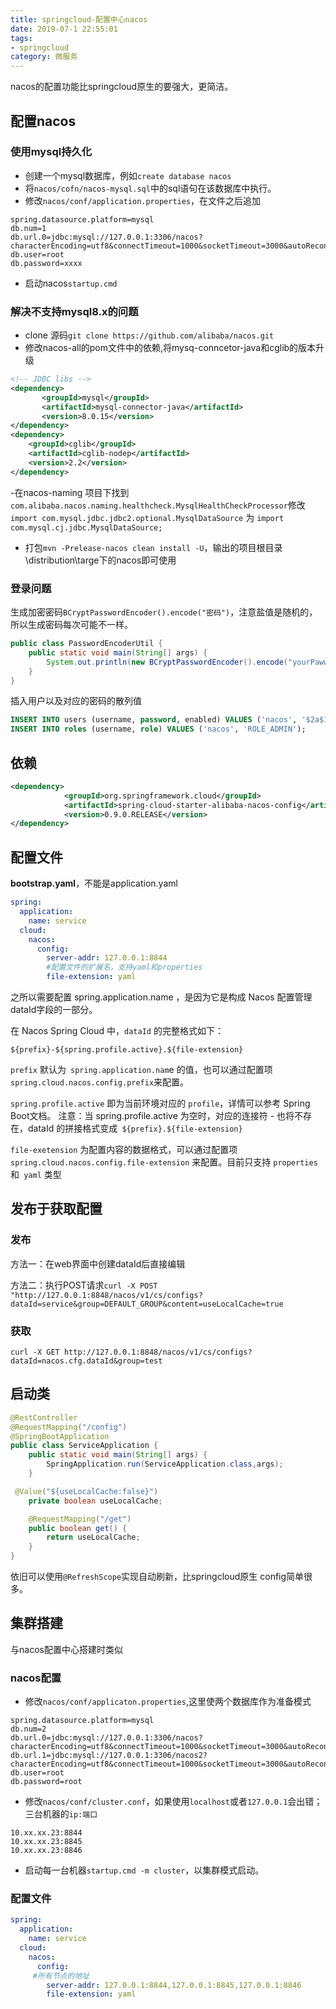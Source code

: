 ```yaml
---
title: springcloud-配置中心nacos
date: 2019-07-1 22:55:01
tags: 
- springcloud
category: 微服务
---
```


nacos的配置功能比springcloud原生的要强大，更简洁。
<!--more-->

## 配置nacos

### 使用mysql持久化

- 创建一个mysql数据库，例如`create database nacos`
- 将`nacos/cofn/nacos-mysql.sql`中的sql语句在该数据库中执行。
- 修改`nacos/conf/application.properties`，在文件之后追加
```properites
spring.datasource.platform=mysql
db.num=1
db.url.0=jdbc:mysql://127.0.0.1:3306/nacos?characterEncoding=utf8&connectTimeout=1000&socketTimeout=3000&autoReconnect=true&serverTimezone=GMT
db.user=root
db.password=xxxx
```
- 启动nacos`startup.cmd`

### 解决不支持mysql8.x的问题
- clone 源码`git clone https://github.com/alibaba/nacos.git`
- 修改nacos-all的pom文件中的依赖,将mysq-conncetor-java和cglib的版本升级
```xml
<!-- JDBC libs -->
<dependency>
       <groupId>mysql</groupId>
       <artifactId>mysql-connector-java</artifactId>
       <version>8.0.15</version>
</dependency>
<dependency>
    <groupId>cglib</groupId>
    <artifactId>cglib-nodep</artifactId>
    <version>2.2</version> 
</dependency>
```
-在nacos-naming 项目下找到` com.alibaba.nacos.naming.healthcheck.MysqlHealthCheckProcessor`修改 `import com.mysql.jdbc.jdbc2.optional.MysqlDataSource` 为   `import com.mysql.cj.jdbc.MysqlDataSource;`
- 打包`mvn -Prelease-nacos clean install -U`，输出的项目根目录\distribution\targe下的nacos即可使用

### 登录问题
生成加密密码`BCryptPasswordEncoder().encode("密码")`，注意盐值是随机的，所以生成密码每次可能不一样。
```java
public class PasswordEncoderUtil {
    public static void main(String[] args) {
        System.out.println(new BCryptPasswordEncoder().encode("yourPawword"));
    }
}
```
插入用户以及对应的密码的散列值
```sql
INSERT INTO users (username, password, enabled) VALUES ('nacos', '$2a$10$EuWPZHzz32dJN7jexM34MOeYirDdFAZm2kuWj7VEOJhhZkDrxfvUu', TRUE);
INSERT INTO roles (username, role) VALUES ('nacos', 'ROLE_ADMIN');
```
 
## 依赖
```xml
<dependency>
            <groupId>org.springframework.cloud</groupId>
            <artifactId>spring-cloud-starter-alibaba-nacos-config</artifactId>
            <version>0.9.0.RELEASE</version>
</dependency>
```

## 配置文件
**bootstrap.yaml**，不能是application.yaml
```yaml
spring:
  application:
    name: service
  cloud:
    nacos:
      config:
        server-addr: 127.0.0.1:8844
        #配置文件的扩展名，支持yaml和properties
        file-extension: yaml
```
之所以需要配置 spring.application.name ，是因为它是构成 Nacos 配置管理 dataId字段的一部分。

在 Nacos Spring Cloud 中，`dataId` 的完整格式如下：

`${prefix}-${spring.profile.active}.${file-extension}`

`prefix` 默认为` spring.application.nam`e 的值，也可以通过配置项 `spring.cloud.nacos.config.prefix`来配置。

`spring.profile.active` 即为当前环境对应的 `profile`，详情可以参考 Spring Boot文档。 注意：当 spring.profile.active 为空时，对应的连接符 - 也将不存在，dataId 的拼接格式变成` ${prefix}.${file-extension}`

`file-exetension` 为配置内容的数据格式，可以通过配置项 `spring.cloud.nacos.config.file-extension` 来配置。目前只支持 `properties` 和` yaml` 类型

## 发布于获取配置
### 发布

方法一：在web界面中创建dataId后直接编辑

方法二：执行POST请求`curl -X POST "http://127.0.0.1:8848/nacos/v1/cs/configs?dataId=service&group=DEFAULT_GROUP&content=useLocalCache=true`
### 获取

`curl -X GET http://127.0.0.1:8848/nacos/v1/cs/configs?dataId=nacos.cfg.dataId&group=test`

## 启动类
```java
@RestController
@RequestMapping("/config")
@SpringBootApplication
public class ServiceApplication {
    public static void main(String[] args) {
        SpringApplication.run(ServiceApplication.class,args);
    }

 @Value("${useLocalCache:false}")
    private boolean useLocalCache;

    @RequestMapping("/get")
    public boolean get() {
        return useLocalCache;
    }
}
```
依旧可以使用`@RefreshScope`实现自动刷新，比springcloud原生 config简单很多。


## 集群搭建

与nacos配置中心搭建时类似

### nacos配置
- 修改`nacos/conf/applicaton.properties`,这里使两个数据库作为准备模式
```properties
spring.datasource.platform=mysql
db.num=2
db.url.0=jdbc:mysql://127.0.0.1:3306/nacos?characterEncoding=utf8&connectTimeout=1000&socketTimeout=3000&autoReconnect=true&serverTimezone=GMT
db.url.1=jdbc:mysql://127.0.0.1:3306/nacos2?characterEncoding=utf8&connectTimeout=1000&socketTimeout=3000&autoReconnect=true&serverTimezone=GMT
db.user=root
db.password=root
```

- 修改`nacos/conf/cluster.conf`，如果使用`localhost`或者`127.0.0.1`会出错；三台机器的`ip:端口`
```
10.xx.xx.23:8844
10.xx.xx.23:8845
10.xx.xx.23:8846
```
- 启动每一台机器`startup.cmd -m cluster`，以集群模式启动。

### 配置文件
```yaml
spring:
  application:
    name: service
  cloud:
    nacos:
      config:
	 #所有节点的地址
        server-addr: 127.0.0.1:8844,127.0.0.1:8845,127.0.0.1:8846
        file-extension: yaml
```